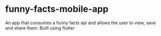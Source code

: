 # funny-facts-mobile-app
An app that consumes a funny facts api and allows the user to view, save and share them. Built using flutter
